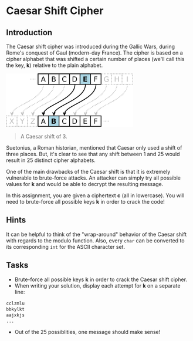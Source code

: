 # Caesar Shift Cipher

## Introduction
The Caesar shift cipher was introduced during the Gallic Wars, during Rome's conquest of Gaul (modern-day France). The cipher is based on a cipher alphabet that was shifted a certain number of places (we'll call this the key, **k**) relative to the plain alphabet. 

![caesar-shift](./media/caesar-shift.png)
> A Caesar shift of 3.


Suetonius, a Roman historian, mentioned that Caesar only used a shift of three places. But, it's clear to see that any shift between 1 and 25 would result in 25 distinct cipher alphabets. 

One of the main drawbacks of the Caesar shift is that it is extremely vulnerable to brute-force attacks. An attacker can simply try all possible values for **k** and would be able to decrypt the resulting message. 

In this assignment, you are given a ciphertext **c** (all in lowercase). You will need to brute-force all possible keys **k** in order to crack the code!

## Hints
It can be helpful to think of the "wrap-around" behavior of the Caesar shift with regards to the modulo function. Also, every `char` can be converted to its corresponding `int` for the ASCII character set.

## Tasks
* Brute-force all possible keys **k** in order to crack the Caesar shift cipher.
* When writing your solution, display each attempt for **k** on a separate line:
```
cclzmlu
bbkylkt
aajxkjs
...
```
* Out of the 25 possiblities, one message should make sense!


